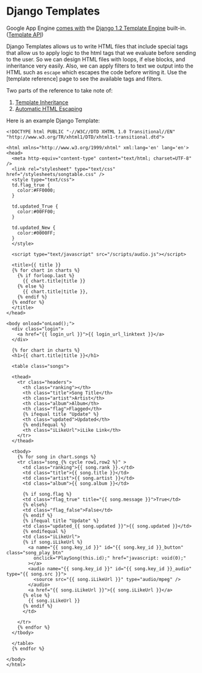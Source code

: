 Django Templates
================

Google App Engine [comes with][Google App Engine Templates] the [Django 1.2 Template Engine][Template Builtin Reference] built-in.
([Template API]) 

Django Templates allows us to write HTML files that include special tags that 
allow us to apply logic to the html tags that we evaluate before sending to the 
user. So we can design HTML files with loops, if else blocks, and inheritance 
very easily. Also, we can apply filters to text we output into the HTML such as 
`escape` which escapes the code before writing it. Use the [template reference] 
page to see the available tags and filters.

Two parts of the reference to take note of:

1. [Template Inheritance]
2. [Automatic HTML Escaping]

Here is an example Django Template:

    <!DOCTYPE html PUBLIC "-//W3C//DTD XHTML 1.0 Transitional//EN" 
    "http://www.w3.org/TR/xhtml1/DTD/xhtml1-transitional.dtd">
    
    <html xmlns="http://www.w3.org/1999/xhtml" xml:lang='en' lang='en'> 
    <head> 
      <meta http-equiv="content-type" content="text/html; charset=UTF-8" /> 
      <link rel="stylesheet" type="text/css" href="/stylesheets/songtable.css" />
      <style type="text/css">
      td.flag_true {
        color:#FF0000;
      }
    
      td.updated_True {
        color:#00FF00;
      }
    
      td.updated_New {
        color:#0000FF;
      }
      </style>
      
      <script type="text/javascript" src="/scripts/audio.js"></script>
      
      <title>{{ title }}
      {% for chart in charts %}
        {% if forloop.last %}
          {{ chart.title|title }}
        {% else %}
          {{ chart.title|title }}, 
        {% endif %}
      {% endfor %}
      </title> 
    </head> 
     
    <body onload="onLoad();"> 
      <div class="login">
        <a href="{{ login_url }}">{{ login_url_linktext }}</a>
      </div>
    
      {% for chart in charts %}
      <h1>{{ chart.title|title }}</h1>
      
      <table class="songs">
        
      <thead> 
        <tr class="headers">
          <th class="ranking"></th>
          <th class="title">Song Title</th>
          <th class="artist">Artist</th>
          <th class="album">Album</th>
          <th class="flag">Flagged</th>
          {% ifequal title "Update" %}
          <th class="updated">Updated</th>
          {% endifequal %}
          <th class="iLikeUrl">iLike Link</th>
        </tr>
      </thead>
      
      <tbody>
        {% for song in chart.songs %}
        <tr class="song_{% cycle row1,row2 %}" >
          <td class="ranking">{{ song.rank }}.</td>
          <td class="title">{{ song.title }}</td>
          <td class="artist">{{ song.artist }}</td>
          <td class="album">{{ song.album }}</td>
          
          {% if song.flag %}
          <td class="flag_true" title="{{ song.message }}">True</td>
          {% else%}
          <td class="flag_false">False</td>
          {% endif %}
          {% ifequal title "Update" %}
          <td class="updated_{{ song.updated }}">{{ song.updated }}</td>
          {% endifequal %}
          <td class="iLikeUrl">
          {% if song.iLikeUrl %}
            <a name="{{ song.key_id }}" id="{{ song.key_id }}_button" class="song_play_btn"
              onclick="PlaySong(this.id);" href="javascript: void(0);"
            ></a>
            <audio name="{{ song.key_id }}" id="{{ song.key_id }}_audio" type="{{ song.src }}">
              <source src="{{ song.iLikeUrl }}" type="audio/mpeg" />
            </audio>
            <a href="{{ song.iLikeUrl }}">{{ song.iLikeUrl }}</a>
          {% else %}
            {{ song.iLikeUrl }}
          {% endif %}
          </td>
          
        </tr>
        {% endfor %}
      </tbody>
        
      </table>
      {% endfor %}
        
    </body> 
    </html>

[Google App Engine Templates]: http://code.google.com/appengine/docs/python/gettingstarted/templates.html "Google App Engine Templates"
[Template API]: http://docs.djangoproject.com/en/1.2/ref/templates/api/ "Template API"
[Template Builtin Reference]: http://docs.djangoproject.com/en/1.2/ref/templates/builtins/ "Django 1.2 Template Reference"
[Template Inheritance]: http://docs.djangoproject.com/en/1.2/topics/templates/#template-inheritance "Django 1.2 Template Inheritance"
[Automatic HTML Escaping]: http://docs.djangoproject.com/en/1.2/topics/templates/#automatic-html-escaping "Django 1.2 Automatic HTML Escaping"